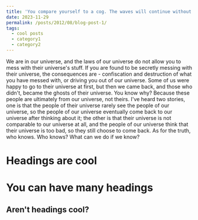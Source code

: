 ```yaml
---
title: 'You compare yourself to a cog. The waves will continue without you.'
date: 2023-11-29
permalink: /posts/2012/08/blog-post-1/
tags:
  - cool posts
  - category1
  - category2
---
```


We are in our universe, and the laws of our universe do not allow you to mess with their universe's stuff. If you are found to be secretly messing with their universe, the consequences are - confiscation and destruction of what you have messed with, or driving you out of our universe. Some of us were happy to go to their universe at first, but then we came back, and those who didn't, became the ghosts of their universe.
You know why? Because these people are ultimately from our universe, not theirs. I've heard two stories, one is that the people of their universe rarely see the people of our universe, so the people of our universe eventually come back to our universe after thinking about it; the other is that their universe is not comparable to our universe at all, and the people of our universe think that their universe is too bad, so they still choose to come back. As for the truth, who knows.
Who knows? What can we do if we know?

Headings are cool
======

You can have many headings
======

Aren't headings cool?
------
